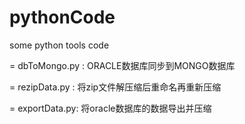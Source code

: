 # pythonCode
some python tools code

=
dbToMongo.py : ORACLE数据库同步到MONGO数据库<br>

=
rezipData.py : 将zip文件解压缩后重命名再重新压缩<br>

=
exportData.py: 将oracle数据库的数据导出并压缩<br>
